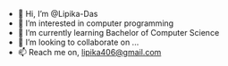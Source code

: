 - 👋 Hi, I’m @Lipika-Das
- 👀 I’m interested in computer programming
- 🌱 I’m currently learning Bachelor of Computer Science
- 💞️ I’m looking to collaborate on ...
- 📫 Reach me on, lipika406@gmail.com

<!---
Lipika-Das/Lipika-Das is a ✨ special ✨ repository because its `README.md` (this file) appears on your GitHub profile.
You can click the Preview link to take a look at your changes.
--->

